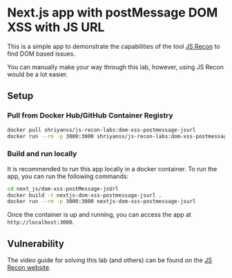 # Next.js app with postMessage DOM XSS with JS URL

This is a simple app to demonstrate the capabilities of the tool [JS Recon](https://js-recon.io) to find DOM based issues. 

You can manually make your way through this lab, however, using JS Recon would be a lot easier.

## Setup

### Pull from Docker Hub/GitHub Container Registry

```bash
docker pull shriyanss/js-recon-labs:dom-xss-postmessage-jsurl
docker run --rm -p 3000:3000 shriyanss/js-recon-labs:dom-xss-postmessage-jsurl
```

### Build and run locally

It is recommended to run this app locally in a docker container. To run the app, you can run the following commands:

```bash
cd next_js/dom-xss-postMessage-jsUrl
docker build -t nextjs-dom-xss-postmessage-jsurl .
docker run --rm -p 3000:3000 nextjs-dom-xss-postmessage-jsurl
```

Once the container is up and running, you can access the app at `http://localhost:3000`.

## Vulnerability

The video guide for solving this lab (and others) can be found on the [JS Recon website](https://js-recon.io/labs).
